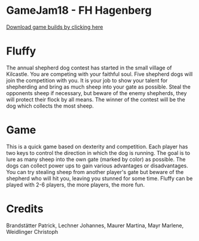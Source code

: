 # GameJam18 - FH Hagenberg

[Download game builds by clicking here](https://github.com/tester3000/GameJam18/raw/master/GameJam18_Builds.zip)

# Fluffy
The annual shepherd dog contest has started in the small village of Kilcastle. You are competing with your faithful soul. 
Five shepherd dogs will join the competition with you. It is your job to show your talent for shepherding and bring as much sheep into your gate as possible. 
Steal the opponents sheep if necessary, but beware of the enemy shepherds, they will protect their flock by all means. The winner of the contest will be the dog which collects the most sheep.

# Game
This is a quick game based on dexterity and competition. Each player has two keys to control the direction in which the dog is running. 
The goal is to lure as many sheep into the own gate (marked by color) as possible. The dogs can collect power ups to gain various advantages or disadvantages. 
You can try stealing sheep from another player's gate but beware of the shepherd who will hit you, leaving you stunned for some time. Fluffy can be played with 2-6 players, the more players, the more fun.

# Credits
Brandstätter Patrick, Lechner Johannes, Maurer Martina, Mayr Marlene, Weidlinger Christoph
